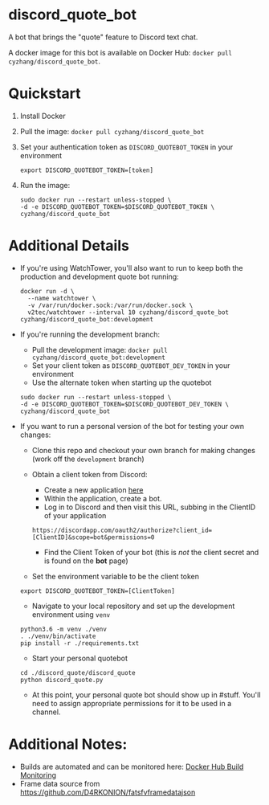 # discord_quote_bot
A bot that brings the "quote" feature to Discord text chat.

A docker image for this bot is available on Docker Hub: `docker pull cyzhang/discord_quote_bot`.

# Quickstart

1. Install Docker
2. Pull the image: `docker pull cyzhang/discord_quote_bot`
3. Set your authentication token as `DISCORD_QUOTEBOT_TOKEN` in your environment 

    ```
    export DISCORD_QUOTEBOT_TOKEN=[token]
    ```

4. Run the image: 

    ```
    sudo docker run --restart unless-stopped \
    -d -e DISCORD_QUOTEBOT_TOKEN=$DISCORD_QUOTEBOT_TOKEN \
    cyzhang/discord_quote_bot 
    ```

# Additional Details

- If you're using WatchTower, you'll also want to run to keep both the production and development quote bot running:

    ```
    docker run -d \
      --name watchtower \
      -v /var/run/docker.sock:/var/run/docker.sock \
      v2tec/watchtower --interval 10 cyzhang/discord_quote_bot cyzhang/discord_quote_bot:development
    ```

- If you're running the development branch:
    - Pull the development image: `docker pull cyzhang/discord_quote_bot:development`
    - Set your client token as `DISCORD_QUOTEBOT_DEV_TOKEN` in your environment
    - Use the alternate token when starting up the quotebot
    
    ```
    sudo docker run --restart unless-stopped \
    -d -e DISCORD_QUOTEBOT_TOKEN=$DISCORD_QUOTEBOT_DEV_TOKEN \
    cyzhang/discord_quote_bot 
    ```
- If you want to run a personal version of the bot for testing your own changes:
    - Clone this repo and checkout your own branch for making changes (work off the `development` branch)
    - Obtain a client token from Discord:
         - Create a new application [here](https://discordapp.com/developers/applications/)
         - Within the application, create a bot.
         - Log in to Discord and then visit this URL, subbing in the ClientID of your application
         
         ```
         https://discordapp.com/oauth2/authorize?client_id=[ClientID]&scope=bot&permissions=0
         ```
         - Find the Client Token of your bot (this is *not* the client secret and is found on the **bot** page)
    - Set the environment variable to be the client token
    
    ```
    export DISCORD_QUOTEBOT_TOKEN=[ClientToken]
    ```
    
    - Navigate to your local repository and set up the development environment using `venv`
    
    ```
    python3.6 -m venv ./venv
    . ./venv/bin/activate
    pip install -r ./requirements.txt
    ```
    
    - Start your personal quotebot
    
    ```
    cd ./discord_quote/discord_quote
    python discord_quote.py
    ```
    
    - At this point, your personal quote bot should show up in #stuff. You'll need to assign appropriate permissions for it to be used in a channel.
    
    
# Additional Notes:

- Builds are automated and can be monitored here: [Docker Hub Build Monitoring](https://hub.docker.com/r/cyzhang/discord_quote_bot/builds/)
- Frame data source from https://github.com/D4RKONION/fatsfvframedatajson
